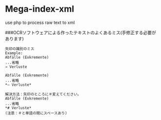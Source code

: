 Mega-index-xml
==============

use php to process raw text to xml

###OCRソフトウェアによる作ったテキストのよくあるミス(手修正する必要があります)

    矢印の識別のミス
    Example:
    Abfälle (Exkremente)
    ...省略
    → Verluste
    
    Abfälle (Exkremente)
    ...省略
    *— Verluste*
    
    解決方法：矢印のところに＃変えてください。
    Abfälle (Exkremente)
    ...省略
    *# Verluste*
    (注意：＃と単語の間にスペースあり)
